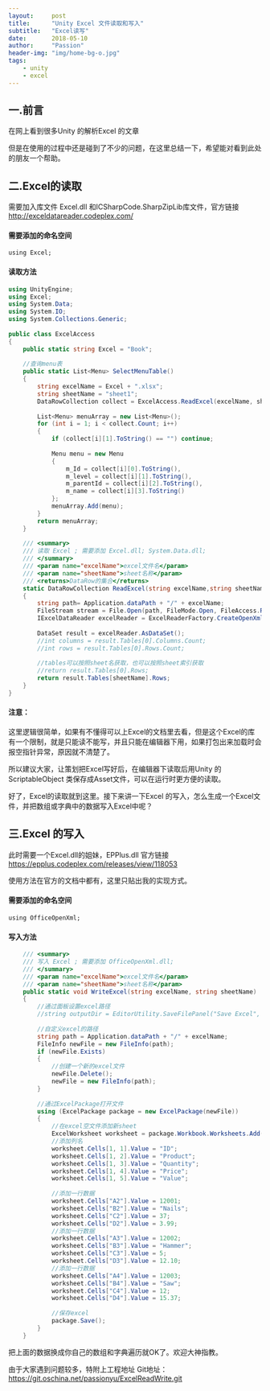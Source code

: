 ```yaml
---
layout:     post
title:      "Unity Excel 文件读取和写入"
subtitle:   "Excel读写"
date:       2018-05-10
author:     "Passion"
header-img: "img/home-bg-o.jpg"
tags:
    - unity
    - excel
---
```


## 一.前言
在网上看到很多Unity 的解析Excel 的文章

但是在使用的过程中还是碰到了不少的问题，在这里总结一下，希望能对看到此处的朋友一个帮助。

## 二.Excel的读取
需要加入库文件 Excel.dll 和ICSharpCode.SharpZipLib库文件，官方链接 http://exceldatareader.codeplex.com/


#### 需要添加的命名空间
`using Excel;`

#### 读取方法
```cs
using UnityEngine;
using Excel;
using System.Data;
using System.IO;
using System.Collections.Generic;
 
public class ExcelAccess
{
    public static string Excel = "Book";
 
    //查询menu表
    public static List<Menu> SelectMenuTable()
    {
        string excelName = Excel + ".xlsx";
        string sheetName = "sheet1";
        DataRowCollection collect = ExcelAccess.ReadExcel(excelName, sheetName);
 
        List<Menu> menuArray = new List<Menu>();
        for (int i = 1; i < collect.Count; i++)
        {
            if (collect[i][1].ToString() == "") continue;
 
            Menu menu = new Menu
            {
                m_Id = collect[i][0].ToString(),
                m_level = collect[i][1].ToString(),
                m_parentId = collect[i][2].ToString(),
                m_name = collect[i][3].ToString()
            };
            menuArray.Add(menu);
        }
        return menuArray;
    }
 
    /// <summary>
    /// 读取 Excel ; 需要添加 Excel.dll; System.Data.dll;
    /// </summary>
    /// <param name="excelName">excel文件名</param>
    /// <param name="sheetName">sheet名称</param>
    /// <returns>DataRow的集合</returns>
    static DataRowCollection ReadExcel(string excelName,string sheetName)
    {
        string path= Application.dataPath + "/" + excelName;
        FileStream stream = File.Open(path, FileMode.Open, FileAccess.Read, FileShare.Read);
        IExcelDataReader excelReader = ExcelReaderFactory.CreateOpenXmlReader(stream);
 
        DataSet result = excelReader.AsDataSet();
        //int columns = result.Tables[0].Columns.Count;
        //int rows = result.Tables[0].Rows.Count;
 
        //tables可以按照sheet名获取，也可以按照sheet索引获取
        //return result.Tables[0].Rows;
        return result.Tables[sheetName].Rows;
    }
}
```

#### 注意：
这里逻辑很简单，如果有不懂得可以上Excel的文档里去看，但是这个Excel的库有一个限制，就是只能读不能写，并且只能在编辑器下用，如果打包出来加载时会报空指针异常，原因就不清楚了。

所以建议大家，让策划把Excel写好后，在编辑器下读取后用Unity 的ScriptableObject 类保存成Asset文件，可以在运行时更方便的读取。


好了，Excel的读取就到这里。接下来讲一下Excel 的写入，怎么生成一个Excel文件，并把数组或字典中的数据写入Excel中呢？

## 三.Excel 的写入
此时需要一个Excel.dll的姐妹，EPPlus.dll 官方链接 https://epplus.codeplex.com/releases/view/118053

使用方法在官方的文档中都有，这里只贴出我的实现方式。

#### 需要添加的命名空间
`using OfficeOpenXml;`

#### 写入方法
```cs
    /// <summary>
    /// 写入 Excel ; 需要添加 OfficeOpenXml.dll;
    /// </summary>
    /// <param name="excelName">excel文件名</param>
    /// <param name="sheetName">sheet名称</param>
    public static void WriteExcel(string excelName, string sheetName)
    {
        //通过面板设置excel路径
        //string outputDir = EditorUtility.SaveFilePanel("Save Excel", "", "New Resource", "xlsx");
 
        //自定义excel的路径
        string path = Application.dataPath + "/" + excelName;
        FileInfo newFile = new FileInfo(path);
        if (newFile.Exists)
        {
            //创建一个新的excel文件
            newFile.Delete();
            newFile = new FileInfo(path);
        }
 
        //通过ExcelPackage打开文件
        using (ExcelPackage package = new ExcelPackage(newFile))
        {
            //在excel空文件添加新sheet
            ExcelWorksheet worksheet = package.Workbook.Worksheets.Add(sheetName);
            //添加列名
            worksheet.Cells[1, 1].Value = "ID";
            worksheet.Cells[1, 2].Value = "Product";
            worksheet.Cells[1, 3].Value = "Quantity";
            worksheet.Cells[1, 4].Value = "Price";
            worksheet.Cells[1, 5].Value = "Value";
 
            //添加一行数据
            worksheet.Cells["A2"].Value = 12001;
            worksheet.Cells["B2"].Value = "Nails";
            worksheet.Cells["C2"].Value = 37;
            worksheet.Cells["D2"].Value = 3.99;
            //添加一行数据
            worksheet.Cells["A3"].Value = 12002;
            worksheet.Cells["B3"].Value = "Hammer";
            worksheet.Cells["C3"].Value = 5;
            worksheet.Cells["D3"].Value = 12.10;
            //添加一行数据
            worksheet.Cells["A4"].Value = 12003;
            worksheet.Cells["B4"].Value = "Saw";
            worksheet.Cells["C4"].Value = 12;
            worksheet.Cells["D4"].Value = 15.37;
 
            //保存excel
            package.Save();
        }
    }
```

把上面的数据换成你自己的数组和字典遍历就OK了。欢迎大神指教。

由于大家遇到问题较多，特附上工程地址
Git地址：https://git.oschina.net/passionyu/ExcelReadWrite.git
